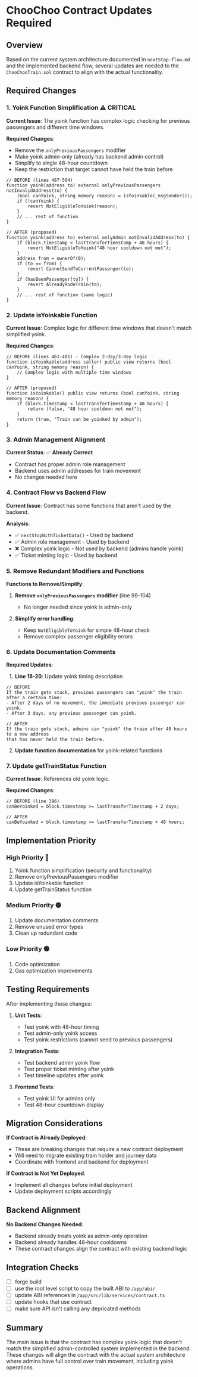 # ChooChoo Contract Updates Required

## Overview

Based on the current system architecture documented in `nextStop-flow.md` and the implemented backend flow, several updates are needed to the `ChooChooTrain.sol` contract to align with the actual functionality.

## Required Changes

### 1. Yoink Function Simplification ⚠️ **CRITICAL**

**Current Issue**: The yoink function has complex logic checking for previous passengers and different time windows.

**Required Changes**:

- Remove the `onlyPreviousPassengers` modifier
- Make yoink admin-only (already has backend admin control)
- Simplify to single 48-hour countdown
- Keep the restriction that target cannot have held the train before

```solidity
// BEFORE (lines 487-504)
function yoink(address to) external onlyPreviousPassengers notInvalidAddress(to) {
    (bool canYoink, string memory reason) = isYoinkable(_msgSender());
    if (!canYoink) {
        revert NotEligibleToYoink(reason);
    }
    // ... rest of function
}

// AFTER (proposed)
function yoink(address to) external onlyAdmin notInvalidAddress(to) {
    if (block.timestamp < lastTransferTimestamp + 48 hours) {
        revert NotEligibleToYoink("48 hour cooldown not met");
    }
    address from = ownerOf(0);
    if (to == from) {
        revert CannotSendToCurrentPassenger(to);
    }
    if (hasBeenPassenger[to]) {
        revert AlreadyRodeTrain(to);
    }
    // ... rest of function (same logic)
}
```

### 2. Update isYoinkable Function

**Current Issue**: Complex logic for different time windows that doesn't match simplified yoink.

**Required Changes**:

```solidity
// BEFORE (lines 461-481) - Complex 2-day/3-day logic
function isYoinkable(address caller) public view returns (bool canYoink, string memory reason) {
    // Complex logic with multiple time windows
}

// AFTER (proposed)
function isYoinkable() public view returns (bool canYoink, string memory reason) {
    if (block.timestamp < lastTransferTimestamp + 48 hours) {
        return (false, "48 hour cooldown not met");
    }
    return (true, "Train can be yoinked by admin");
}
```

### 3. Admin Management Alignment

**Current Status**: ✅ **Already Correct**

- Contract has proper admin role management
- Backend uses admin addresses for train movement
- No changes needed here

### 4. Contract Flow vs Backend Flow

**Current Issue**: Contract has some functions that aren't used by the backend.

**Analysis**:

- ✅ `nextStopWithTicketData()` - Used by backend
- ✅ Admin role management - Used by backend
- ❌ Complex yoink logic - Not used by backend (admins handle yoink)
- ✅ Ticket minting logic - Used by backend

### 5. Remove Redundant Modifiers and Functions

**Functions to Remove/Simplify**:

1. **Remove `onlyPreviousPassengers` modifier** (line 99-104)

   - No longer needed since yoink is admin-only

2. **Simplify error handling**:
   - Keep `NotEligibleToYoink` for simple 48-hour check
   - Remove complex passenger eligibility errors

### 6. Update Documentation Comments

**Required Updates**:

1. **Line 18-20**: Update yoink timing description

```solidity
// BEFORE
If the train gets stuck, previous passengers can "yoink" the train after a certain time:
- After 2 days of no movement, the immediate previous passenger can yoink.
- After 3 days, any previous passenger can yoink.

// AFTER
If the train gets stuck, admins can "yoink" the train after 48 hours to a new address
that has never held the train before.
```

2. **Update function documentation** for yoink-related functions

### 7. Update getTrainStatus Function

**Current Issue**: References old yoink logic.

**Required Changes**:

```solidity
// BEFORE (line 396)
canBeYoinked = block.timestamp >= lastTransferTimestamp + 2 days;

// AFTER
canBeYoinked = block.timestamp >= lastTransferTimestamp + 48 hours;
```

## Implementation Priority

### **High Priority** 🔴

1. Yoink function simplification (security and functionality)
2. Remove onlyPreviousPassengers modifier
3. Update isYoinkable function
4. Update getTrainStatus function

### **Medium Priority** 🟡

1. Update documentation comments
2. Remove unused error types
3. Clean up redundant code

### **Low Priority** 🟢

1. Code optimization
2. Gas optimization improvements

## Testing Requirements

After implementing these changes:

1. **Unit Tests**:

   - Test yoink with 48-hour timing
   - Test admin-only yoink access
   - Test yoink restrictions (cannot send to previous passengers)

2. **Integration Tests**:

   - Test backend admin yoink flow
   - Test proper ticket minting after yoink
   - Test timeline updates after yoink

3. **Frontend Tests**:
   - Test yoink UI for admins only
   - Test 48-hour countdown display

## Migration Considerations

**If Contract is Already Deployed**:

- These are breaking changes that require a new contract deployment
- Will need to migrate existing train holder and journey data
- Coordinate with frontend and backend for deployment

**If Contract is Not Yet Deployed**:

- Implement all changes before initial deployment
- Update deployment scripts accordingly

## Backend Alignment

**No Backend Changes Needed**:

- Backend already treats yoink as admin-only operation
- Backend already handles 48-hour cooldowns
- These contract changes align the contract with existing backend logic

## Integration Checks

- [ ] forge build
- [ ] use the root level script to copy the built ABI to `/app/abi/`
- [ ] update ABI references in `/app/src/lib/services/contract.ts`
- [ ] update hooks that use contract
- [ ] make sure API isn't calling any depricated methods

## Summary

The main issue is that the contract has complex yoink logic that doesn't match the simplified admin-controlled system implemented in the backend. These changes will align the contract with the actual system architecture where admins have full control over train movement, including yoink operations.
